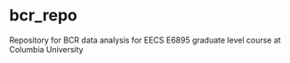 # bcr_repo
Repository for BCR data analysis for EECS E6895 graduate level course at Columbia University
